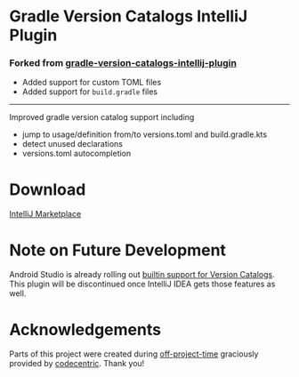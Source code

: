 # Gradle Version Catalogs IntelliJ Plugin

### Forked from [gradle-version-catalogs-intellij-plugin](https://github.com/F43nd1r/gradle-version-catalogs-intellij-plugin)

- Added support for custom TOML files
- Added support for `build.gradle` files

---

Improved gradle version catalog support including

- jump to usage/definition from/to versions.toml and build.gradle.kts
- detect unused declarations
- versions.toml autocompletion

# Download

[IntelliJ Marketplace](https://plugins.jetbrains.com/plugin/20324-gradle-version-catalogs)

# Note on Future Development

Android Studio is already rolling out [builtin support for Version Catalogs](https://developer.android.com/studio/preview/features#gradle-version-catalogs). This plugin will be
discontinued once IntelliJ IDEA gets those features as well.

# Acknowledgements

Parts of this project were created during [off-project-time](https://en.wikipedia.org/wiki/20%25_Project) graciously provided by [codecentric](https://codecentric.de/). Thank you!

